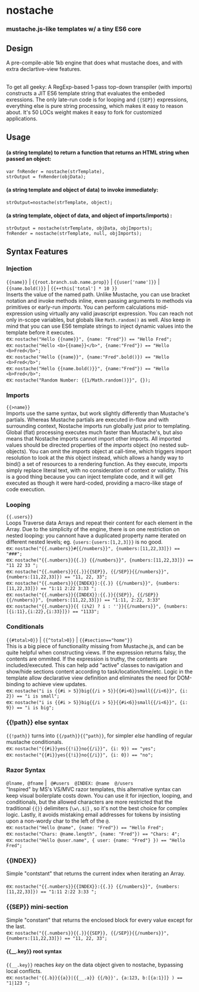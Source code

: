 # nostache
### mustache.js-like templates w/ a tiny ES6 core

## Design
A pre-compile-able 1kb engine that does what mustache does, and with extra declartive-view features. <br /> <br />

To get all geeky: A RegExp-based 1-pass top-down transpiler (with imports) constructs a JIT ES6 template string that evaluates the embeded exressions. The only late-run code is for looping and `{{SEP}}` expressions, everything else is pure string processing, which makes it easy to reason about. It's 50 LOCs weight makes it easy to fork for customized applications.



## Usage
#### (a string template) to return a function that returns an HTML string when passed an object: <br />
```
var fnRender = nostache(strTemplate),
strOutput = fnRender(objData);
````

#### (a string template and object of data) to invoke immediately:<br />
`strOutput=nostache(strTemplate, object);`

#### (a string template, object of data, and object of imports/imports) :
`strOutput = nostache(strTemplate, objData, objImports);` <br />
`fnRender = nostache(strTemplate, null, objImports);` 


## Syntax Features

### Injection
`{{name}}` | `{{root.branch.sub.name.prop}}` | `{{user['name']}}` | `{{name.bold()}}` | `{{++this['total'] * 10 }}` <br />
Inserts the value of the named path. Unlike Mustache, you can use bracket notation and invoke methods inline, even passing arguments to methods via primitives or early-run _imports_. You can perform calculations mid-expression using virtually any valid javascript expression. You can reach not only in-scope variables, but globals like `Math.random()` as well. Also keep in mind that you can use ES6 template strings to inject dynamic values into the template before it executes.
<br /> ex: `nostache("Hello {{name}}", {name: "Fred"}) == "Hello Fred";`
<br /> ex: `nostache("Hello <b>{{name}}</b>", {name:"Fred"}) == "Hello <b>Fred</b>";`
<br /> ex: `nostache("Hello {{name}}", {name:"Fred".bold()}) == "Hello <b>Fred</b>";`
<br /> ex: `nostache("Hello {{name.bold()}}", {name:"Fred"}) == "Hello <b>Fred</b>";`
<br /> ex: `nostache("Random Number: {{1/Math.random()}}", {});`



### Imports
`{{>name}}` <br />
Imports use the same syntax, but work slightly differently than Mustache's partials. Whereas Mustache partials are executed in-flow and with surrounding context, Nostache imports run globally just prior to templating. Global (flat) processing executes much faster than Mustache's, but also means that Nostache imports cannot import other imports. All imported values should be directed properties of the _imports_ object (no nested sub-objects). You can omit the _imports_ object at call-time, which triggers import resolution to look at the _this_ object instead, which allows a handy way to bind() a set of resources to a rendering function. As they execute, imports simply replace literal text, with no consideration of context or validity. This is a good thing because you can inject template code, and it will get executed as though it were hard-coded, providing a macro-like stage of code execution.


### Looping
`{{.users}}` <br />
Loops Traverse data Arrays and repeat their content for each element in the Array.
Due to the simplicity of the engine, there is on one restriction on nested looping: you cannont have a duplicated property name iterated on different nested levels; eg. `{users:{users:[1,2,3]}}` is no good.
<br /> ex: ` nostache("{{.numbers}}#{{/numbers}}", {numbers:[11,22,33]}) == "###"; `
<br /> ex: ` nostache("{{.numbers}}{{.}} {{/numbers}}", {numbers:[11,22,33]}) == "11 22 33 "; `
<br /> ex: ` nostache("{{.numbers}}{{.}}{{SEP}}, {{/SEP}}{{/numbers}}", {numbers:[11,22,33]}) == "11, 22, 33"; `
<br /> ex: ` nostache("{{.numbers}}{{INDEX}}:{{.}} {{/numbers}}", {numbers:[11,22,33]}) == "1:11 2:22 3:33 "; `
<br /> ex: ` nostache("{{.numbers}}{{INDEX}}:{{.}}{{SEP}}, {{/SEP}}{{/numbers}}", {numbers:[11,22,33]}) == "1:11, 2:22, 3:33" `
<br /> ex: ` nostache("{{.numbers}}{{ (i%2) ? i : ''}}{{/numbers}}", {numbers:[{i:11},{i:22},{i:33}]}) == "1133"; `


### Conditionals
`{{#total>0}}` | `{{^total>0}}` | `{{#section=="home"}}` <br />
This is a big piece of functionality missing from Mustache.js, and can be quite helpful when constructing views. If the expression returns falsy, the contents are ommited. If the expression is truthy, the contents are included/executed. This can help add "active" classes to navigation and show/hide sections content according to task/location/time/etc. Logic in the template allow declarative view definition and eliminates the need for DOM-binding to achieve view updates.
<br /> ex: ` nostache("i is {{#i > 5}}big{{/i > 5}}{{#i<6}}small{{/i<6}}", {i: 2}) == "i is small"; `
<br /> ex: ` nostache("i is {{#i > 5}}big{{/i > 5}}{{#i<6}}small{{/i<6}}", {i: 9}) == "i is big"; `

### {{!path}} else syntax
`{{!path}}` turns into `{{/path}}{{^path}}`, for simpler _else_ handling of regular mustache conditionals.
<br /> ex: ` nostache("{{#i}}yes{{!i}}no{{/i}}", {i: 9}) == "yes"; `
<br /> ex: ` nostache("{{#i}}yes{{!i}}no{{/i}}", {i: 0}) == "no"; `
    
    


### Razor Syntax
`@lname, @fname` | ` @#users  @INDEX: @name  @/users` <br />
"Inspired" by MS's VS/MVC razor templates, this alternative syntax can keep visual boilerplate costs down. You can use it for injection, looping, and conditionals, but the allowed characters are more restricted that the traditional `{{}}` delimiters (`\w\.$|`) , so it's not the best choice for complex logic. Lastly, it avoids mistaking email addresses for tokens by insisting upon a non-wordy char to the left of the `@`.
<br /> ex: ` nostache("Hello @name", {name: "Fred"}) == "Hello Fred"; `
<br /> ex: ` nostache("Chars: @name.length", {name: "Fred"}) == "Chars: 4"; `
<br /> ex: ` nostache("Hello @user.name", { user: {name: "Fred"} }) == "Hello Fred"; `



### {{INDEX}}
  Simple "contstant" that returns the current index when iterating an Array.  <br />
<br /> ex: ` nostache("{{.numbers}}{{INDEX}}:{{.}} {{/numbers}}", {numbers:[11,22,33]}) == "1:11 2:22 3:33 "; `


### {{SEP}} mini-section
   Simple "constant" that returns the enclosed block for every value except for the last. 
<br /> ex: ` nostache("{{.numbers}}{{.}}{{SEP}}, {{/SEP}}{{/numbers}}", {numbers:[11,22,33]}) == "11, 22, 33"; `


#### {{__.key}} root syntax
`{{__.key}}` reaches _key_ on the data object given to nostache, bypassing local conflicts. 
<br /> ex:  `nostache('{{.b}}{{a}}|{{__.a}} {{/b}}', {a:123, b:[{a:1}]} ) == "1|123 ";`








